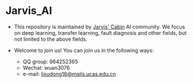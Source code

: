 # Jarvis_AI

- This repository is maintained by [Jarvis' Cabin](https://5663015.github.io/) AI community. We focus on deep learning, transfer learning, fault diagnosis and other fields, but not limited to the above fields. 

- Welcome to join us! You can join us in the following ways:

  - QQ group: 964252365
  - Wechat: wuan3076
  - e-mail: lixudong16@mails.ucas.edu.cn
